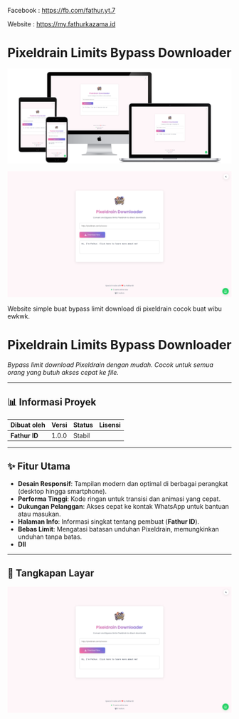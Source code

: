 Facebook : https://fb.com/fathur.yt.7

Website : https://my.fathurkazama.id

# Pixeldrain Limits Bypass Downloader

![Screenshot Desktop Website](demo.png)

![Screenshot Desktop Website](ss.png)

Website simple buat bypass limit download di pixeldrain cocok buat wibu ewkwk. 

# Pixeldrain Limits Bypass Downloader

_Bypass limit download Pixeldrain dengan mudah. Cocok untuk semua orang yang butuh akses cepat ke file._

---

## 📊 Informasi Proyek
| Dibuat oleh | Versi  | Status  | Lisensi |
|-------------|--------|---------|---------|
| **Fathur ID** | 1.0.0  | Stabil  |       |

---

## ✨ Fitur Utama
- **Desain Responsif**: Tampilan modern dan optimal di berbagai perangkat (desktop hingga smartphone).
- **Performa Tinggi**: Kode ringan untuk transisi dan animasi yang cepat.
- **Dukungan Pelanggan**: Akses cepat ke kontak WhatsApp untuk bantuan atau masukan.
- **Halaman Info**: Informasi singkat tentang pembuat (**Fathur ID**).
- **Bebas Limit**: Mengatasi batasan unduhan Pixeldrain, memungkinkan unduhan tanpa batas.
- **Dll**
---

## 📸 Tangkapan Layar
_![Screenshot Desktop Website](ss.png)_
